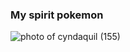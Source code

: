 ### My spirit pokemon
![photo of cyndaquil (155)](https://th.bing.com/th/id/OIP.8J3hwUFN-WaTxLPiwKNo0wHaHa?pid=ImgDet&rs=1) 

